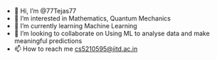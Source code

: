 - 👋 Hi, I’m @77Tejas77
- 👀 I’m interested in Mathematics, Quantum Mechanics
- 🌱 I’m currently learning Machine Learning
- 💞️ I’m looking to collaborate on Using ML to analyse data and make meaningful predictions
- 📫 How to reach me cs5210595@iitd.ac.in

<!---
77Tejas77/77Tejas77 is a ✨ special ✨ repository because its `README.md` (this file) appears on your GitHub profile.
You can click the Preview link to take a look at your changes.
--->
